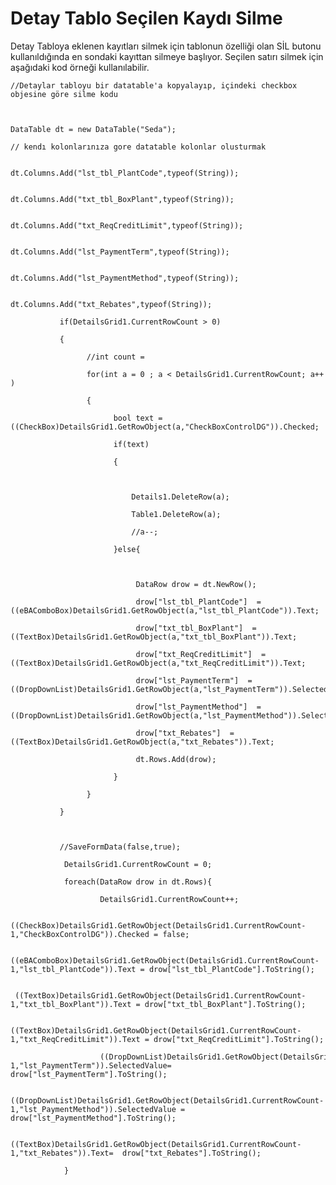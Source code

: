 # Detay Tablo Seçilen Kaydı Silme 

Detay Tabloya eklenen kayıtları silmek için tablonun özelliği olan SİL butonu kullanıldığında en sondaki kayıttan silmeye başlıyor. Seçilen satırı silmek için aşağıdaki kod örneği kullanılabilir. 

	//Detaylar tabloyu bir datatable'a kopyalayıp, içindeki checkbox objesine göre silme kodu  

	  

	DataTable dt = new DataTable("Seda");  

	// kendı kolonlarınıza gore datatable kolonlar olusturmak 

	                                  dt.Columns.Add("lst_tbl_PlantCode",typeof(String)); 

	                                  dt.Columns.Add("txt_tbl_BoxPlant",typeof(String)); 

	                                  dt.Columns.Add("txt_ReqCreditLimit",typeof(String)); 

	                                  dt.Columns.Add("lst_PaymentTerm",typeof(String)); 

	                                  dt.Columns.Add("lst_PaymentMethod",typeof(String)); 

	                                  dt.Columns.Add("txt_Rebates",typeof(String)); 

	           if(DetailsGrid1.CurrentRowCount > 0) 

	           { 

	                 //int count =  

	                 for(int a = 0 ; a < DetailsGrid1.CurrentRowCount; a++ ) 

	                 { 

	                       bool text = ((CheckBox)DetailsGrid1.GetRowObject(a,"CheckBoxControlDG")).Checked; 

	                       if(text)  

	                       { 

	                             

	                           Details1.DeleteRow(a); 

	                           Table1.DeleteRow(a); 

	                           //a--; 

	                       }else{ 

	                             

	                            DataRow drow = dt.NewRow(); 

	                            drow["lst_tbl_PlantCode"]  = ((eBAComboBox)DetailsGrid1.GetRowObject(a,"lst_tbl_PlantCode")).Text; 

	                            drow["txt_tbl_BoxPlant"]  = ((TextBox)DetailsGrid1.GetRowObject(a,"txt_tbl_BoxPlant")).Text; 

	                            drow["txt_ReqCreditLimit"]  = ((TextBox)DetailsGrid1.GetRowObject(a,"txt_ReqCreditLimit")).Text; 

	                            drow["lst_PaymentTerm"]  = ((DropDownList)DetailsGrid1.GetRowObject(a,"lst_PaymentTerm")).SelectedValue.ToString(); 

	                            drow["lst_PaymentMethod"]  = ((DropDownList)DetailsGrid1.GetRowObject(a,"lst_PaymentMethod")).SelectedValue.ToString(); 

	                            drow["txt_Rebates"]  = ((TextBox)DetailsGrid1.GetRowObject(a,"txt_Rebates")).Text; 

	                            dt.Rows.Add(drow); 

	                       } 

	                 } 

	           } 

	            

	           //SaveFormData(false,true); 

	            DetailsGrid1.CurrentRowCount = 0; 

	            foreach(DataRow drow in dt.Rows){ 

	                    DetailsGrid1.CurrentRowCount++; 

	                    ((CheckBox)DetailsGrid1.GetRowObject(DetailsGrid1.CurrentRowCount-1,"CheckBoxControlDG")).Checked = false; 

	                    ((eBAComboBox)DetailsGrid1.GetRowObject(DetailsGrid1.CurrentRowCount-1,"lst_tbl_PlantCode")).Text = drow["lst_tbl_PlantCode"].ToString(); 

	                    ((TextBox)DetailsGrid1.GetRowObject(DetailsGrid1.CurrentRowCount-1,"txt_tbl_BoxPlant")).Text = drow["txt_tbl_BoxPlant"].ToString(); 

	                    ((TextBox)DetailsGrid1.GetRowObject(DetailsGrid1.CurrentRowCount-1,"txt_ReqCreditLimit")).Text = drow["txt_ReqCreditLimit"].ToString();  

	                    ((DropDownList)DetailsGrid1.GetRowObject(DetailsGrid1.CurrentRowCount-1,"lst_PaymentTerm")).SelectedValue= drow["lst_PaymentTerm"].ToString(); 

	                    ((DropDownList)DetailsGrid1.GetRowObject(DetailsGrid1.CurrentRowCount-1,"lst_PaymentMethod")).SelectedValue = drow["lst_PaymentMethod"].ToString(); 

	                    ((TextBox)DetailsGrid1.GetRowObject(DetailsGrid1.CurrentRowCount-1,"txt_Rebates")).Text=  drow["txt_Rebates"].ToString(); 

	            }